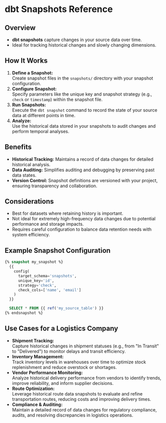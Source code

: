 # dbt Snapshots Reference

## Overview
- **dbt snapshots** capture changes in your source data over time.
- Ideal for tracking historical changes and slowly changing dimensions.

## How It Works
1. **Define a Snapshot:**  
   Create snapshot files in the `snapshots/` directory with your snapshot configuration.
2. **Configure Snapshot:**  
   Specify parameters like the unique key and snapshot strategy (e.g., `check` or `timestamp`) within the snapshot file.
3. **Run Snapshots:**  
   Execute the `dbt snapshot` command to record the state of your source data at different points in time.
4. **Analyze:**  
   Use the historical data stored in your snapshots to audit changes and perform temporal analyses.

## Benefits
- **Historical Tracking:** Maintains a record of data changes for detailed historical analysis.
- **Data Auditing:** Simplifies auditing and debugging by preserving past data states.
- **Version Control:** Snapshot definitions are versioned with your project, ensuring transparency and collaboration.

## Considerations
- Best for datasets where retaining history is important.
- Not ideal for extremely high-frequency data changes due to potential performance and storage impacts.
- Requires careful configuration to balance data retention needs with system efficiency.

## Example Snapshot Configuration
```sql
{% snapshot my_snapshot %}
  {{
    config(
      target_schema='snapshots',
      unique_key='id',
      strategy='check',
      check_cols=['name', 'email']
    )
  }}

  SELECT * FROM {{ ref('my_source_table') }}
{% endsnapshot %}
```

## Use Cases for a Logistics Company
- **Shipment Tracking:**  
  Capture historical changes in shipment statuses (e.g., from "In Transit" to "Delivered") to monitor delays and transit efficiency.
- **Inventory Management:**  
  Track inventory levels in warehouses over time to optimize stock replenishment and reduce overstock or shortages.
- **Vendor Performance Monitoring:**  
  Analyze historical delivery performance from vendors to identify trends, improve reliability, and inform supplier decisions.
- **Route Optimization:**  
  Leverage historical route data snapshots to evaluate and refine transportation routes, reducing costs and improving delivery times.
- **Compliance & Auditing:**  
  Maintain a detailed record of data changes for regulatory compliance, audits, and resolving discrepancies in logistics operations.
